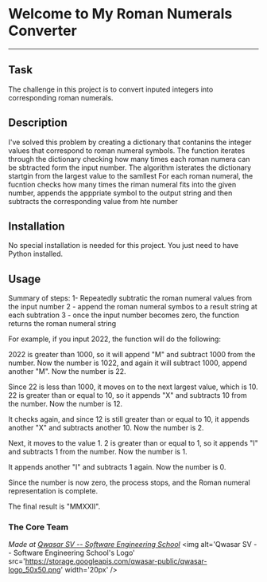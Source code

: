 # Welcome to My Roman Numerals Converter
***

## Task
The challenge in this project is to convert inputed integers into corresponding roman numerals. 
## Description
I've solved this problem by creating a dictionary that contanins the integer values that correspond to roman numeral symbols.
The function iterates through the dictionary checking how many times each roman numera can be sbtracted form the input number.
The algorithm isterates the dictionary startgin from the largest value to the samllest
For each roman numeral, the fucntion checks how many times the riman numeral fits into the given number, appends the apppriate symbol to the output string
and then subtracts the corresponding value from hte number



## Installation
No special installation is needed for this project. You just need to have Python installed.

## Usage
Summary of steps:
1- Repeatedly subtratic the roman numeral values from the input number
2 - append the roman numeral symbos to a result string at each subtration
3 - once the input number becomes zero, the function returns the roman numeral string

For example, if you input 2022, the function will do the following:

2022 is greater than 1000, so it will append "M" and subtract 1000 from the number.
Now the number is 1022, and again it will subtract 1000, append another "M".
Now the number is 22.

Since 22 is less than 1000, it moves on to the next largest value, which is 10.
22 is greater than or equal to 10, so it appends "X" and subtracts 10 from the number.
Now the number is 12.

It checks again, and since 12 is still greater than or equal to 10, it appends another "X" and subtracts another 10.
Now the number is 2.

Next, it moves to the value 1.
2 is greater than or equal to 1, so it appends "I" and subtracts 1 from the number.
Now the number is 1.

It appends another "I" and subtracts 1 again.
Now the number is 0.

Since the number is now zero, the process stops, and the Roman numeral representation is complete.

The final result is "MMXXII".

### The Core Team


<span><i>Made at <a href='https://qwasar.io'>Qwasar SV -- Software Engineering School</a></i></span>
<span><img alt='Qwasar SV -- Software Engineering School's Logo' src='https://storage.googleapis.com/qwasar-public/qwasar-logo_50x50.png' width='20px' /></span>
